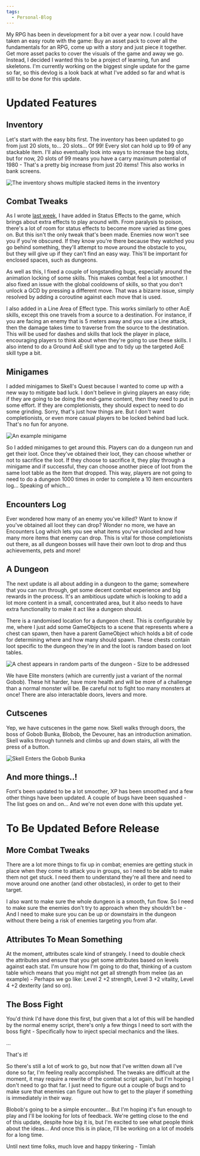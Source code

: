 ```yaml
---
tags:
  - Personal-Blog
---
```

My RPG has been in development for a bit over a year now. I could have taken an easy route with the game: Buy an asset pack to cover all the fundamentals for an RPG, come up with a story and just piece it together. Get more asset packs to cover the visuals of the game and away we go. Instead, I decided I wanted this to be a project of learning, fun and skeletons. I'm currently working on the biggest single update for the game so far, so this devlog is a look back at what I've added so far and what is still to be done for this update.

# Updated Features

## Inventory

Let's start with the easy bits first. The inventory has been updated to go from just 20 slots, to... 20 slots... Of 99! Every slot can hold up to 99 of any stackable item. I'll also eventually look into ways to increase the bag slots, but for now, 20 slots of 99 means you have a carry maximum potential of 1980 - That's a pretty big increase from just 20 items! This also works in bank screens.

![The inventory shows multiple stacked items in the inventory](https://i.ibb.co/mHF0cHz/Inventory-Update.png)

## Combat Tweaks

As I wrote [last week](https://www.timlah.com/blog/slug/jan-2024-devlog-001-status-effects), I have added in Status Effects to the game, which brings about extra effects to play around with. From paralysis to poison, there's a lot of room for status effects to become more varied as time goes on. But this isn't the only tweak that's been made. Enemies now won't see you if you're obscured. If they know you're there because they watched you go behind something, they'll attempt to move around the obstacle to you, but they will give up if they can't find an easy way. This'll be important for enclosed spaces, such as dungeons.

As well as this, I fixed a couple of longstanding bugs, especially around the animation locking of some skills. This makes combat feel a lot smoother. I also fixed an issue with the global cooldowns of skills, so that you don't unlock a GCD by pressing a different move. That was a bizarre issue, simply resolved by adding a coroutine against each move that is used.

I also added in a Line Area of Effect type. This works similarly to other AoE skills, except this one travels from a source to a destination. For instance, if you are facing an enemy that is 5 meters away and you use a Line attack, then the damage takes time to traverse from the source to the destination. This will be used for dashes and skills that lock the player in place, encouraging players to think about when they're going to use these skills. I also intend to do a Ground AoE skill type and to tidy up the targeted AoE skill type a bit.

## Minigames

I added minigames to Skell's Quest because I wanted to come up with a new way to mitigate bad luck. I don't believe in giving players an easy ride; if they are going to be doing the end-game content, then they need to put in some effort. If they are completionists, they should expect to need to do some grinding. Sorry, that's just how things are. But I don't want completionists, or even more casual players to be locked behind bad luck. That's no fun for anyone.

![An example minigame](https://i.ibb.co/rffRfF4/Sliding-Puzzle-Minigame.gif)

So I added minigames to get around this. Players can do a dungeon run and get their loot. Once they've obtained their loot, they can choose whether or not to sacrifice the loot. If they choose to sacrifice it, they play through a minigame and if successful, they can choose another piece of loot from the same loot table as the item that dropped. This way, players are not going to need to do a dungeon 1000 times in order to complete a 10 item encounters log... Speaking of which...

## Encounters Log

Ever wondered how many of an enemy you've killed? Want to know if you've obtained all loot they can drop? Wonder no more, we have an Encounters Log which lets you see what items you've unlocked and how many more items that enemy can drop. This is vital for those completionists out there, as all dungeon bosses will have their own loot to drop and thus achievements, pets and more!

## A Dungeon

The next update is all about adding in a dungeon to the game; somewhere that you can run through, get some decent combat experience and big rewards in the process. It's an ambitious update which is looking to add a lot more content in a small, concentrated area, but it also needs to have extra functionality to make it act like a dungeon should.

There is a randomised location for a dungeon chest. This is configurable by me, where I just add some GameObjects to a scene that represents where a chest can spawn, then have a parent GameObject which holds a bit of code for determining where and how many should spawn. These chests contain loot specific to the dungeon they're in and the loot is random based on loot tables.

![A chest appears in random parts of the dungeon - Size to be addressed](https://i.ibb.co/GtGztJ2/Random-Chests.png)

We have Elite monsters (which are currently just a variant of the normal Gobob). These hit harder, have more health and will be more of a challenge than a normal monster will be. Be careful not to fight too many monsters at once! There are also interactable doors, levers and more.

## Cutscenes

Yep, we have cutscenes in the game now. Skell walks through doors, the boss of Gobob Bunka, Blobob, the Devourer, has an introduction animation. Skell walks through tunnels and climbs up and down stairs, all with the press of a button.

![Skell Enters the Gobob Bunka](https://i.ibb.co/3m1Gp1h/Skell-Enters-Bunka-Dungeon-Cutscene.gif)

## And more things..!

Font's been updated to be a lot smoother, XP has been smoothed and a few other things have been updated. A couple of bugs have been squashed - The list goes on and on... And we're not even done with this update yet.

# To Be Updated Before Release

## More Combat Tweaks

There are a lot more things to fix up in combat; enemies are getting stuck in place when they come to attack you in groups, so I need to be able to make them not get stuck. I need them to understand they're all there and need to move around one another (and other obstacles), in order to get to their target.

I also want to make sure the whole dungeon is a smooth, fun flow. So I need to make sure the enemies don't try to approach when they shouldn't be - And I need to make sure you can be up or downstairs in the dungeon without there being a risk of enemies targeting you from afar.

## Attributes To Mean Something

At the moment, attributes scale kind of strangely. I need to double check the attributes and ensure that you get some attributes based on levels against each stat. I'm unsure how I'm going to do that, thinking of a custom table which means that you might not get all strength from melee (as an example) - Perhaps we go like: Level 2 +2 strength, Level 3 +2 vitality, Level 4 +2 dexterity (and so on). 
## The Boss Fight

You'd think I'd have done this first, but given that a lot of this will be handled by the normal enemy script, there's only a few things I need to sort with the boss fight - Specifically how to inject special mechanics and the likes.

...

That's it!

So there's still a lot of work to go, but now that I've written down all I've done so far, I'm feeling really accomplished. The tweaks are difficult at the moment, it may require a rewrite of the combat script again, but I'm hoping I don't need to go that far. I just need to figure out a couple of bugs and to make sure that enemies can figure out how to get to the player if something is immediately in their way.

Blobob's going to be a simple encounter... But I'm hoping it's fun enough to play and I'll be looking for lots of feedback. We're getting close to the end of this update, despite how big it is, but I'm excited to see what people think about the ideas... And once this is in place, I'll be working on a lot of models for a long time.

Until next time folks, much love and happy tinkering - 
Timlah